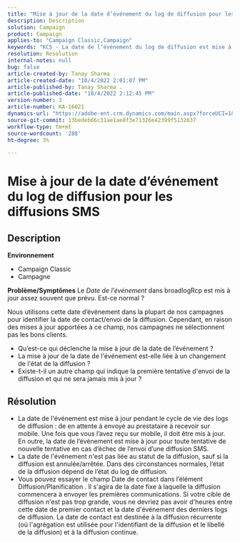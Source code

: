 ```yaml
---
title: "Mise à jour de la date d’événement du log de diffusion pour les diffusions SMS"
description: Description
solution: Campaign
product: Campaign
applies-to: "Campaign Classic,Campaign"
keywords: "KCS - La date de l’événement du log de diffusion est mise à jour pour les diffusions SMS."
resolution: Resolution
internal-notes: null
bug: false
article-created-by: Tanay Sharma .
article-created-date: "10/4/2022 2:01:07 PM"
article-published-by: Tanay Sharma .
article-published-date: "10/4/2022 2:12:45 PM"
version-number: 3
article-number: KA-16021
dynamics-url: "https://adobe-ent.crm.dynamics.com/main.aspx?forceUCI=1&pagetype=entityrecord&etn=knowledgearticle&id=35c58ef9-ec43-ed11-bba2-0022480868ff"
source-git-commit: 13bedeb66c31ae1ae8f3e71326e42399f5132637
workflow-type: tm+mt
source-wordcount: '288'
ht-degree: 3%

---
```


# Mise à jour de la date d’événement du log de diffusion pour les diffusions SMS

## Description

<b>Environnement</b>
- Campaign Classic
- Campagne

<b>Problème/Symptômes</b>
Le *Date de l’événement* dans broadlogRcp est mis à jour assez souvent que prévu. Est-ce normal ?

Nous utilisons cette date d’événement dans la plupart de nos campagnes pour identifier la date de contact/envoi de la diffusion. Cependant, en raison des mises à jour apportées à ce champ, nos campagnes ne sélectionnent pas les bons clients.

- Qu’est-ce qui déclenche la mise à jour de la date de l’événement ?
- La mise à jour de la date de l&#39;événement est-elle liée à un changement de l&#39;état de la diffusion ?
- Existe-t-il un autre champ qui indique la première tentative d&#39;envoi de la diffusion et qui ne sera jamais mis à jour ?





## Résolution


- La date de l&#39;événement est mise à jour pendant le cycle de vie des logs de diffusion : de en attente à envoyé au prestataire à recevoir sur mobile. Une fois que vous l’avez reçu sur mobile, il doit être mis à jour. En outre, la date de l’événement est mise à jour pour toute tentative de nouvelle tentative en cas d’échec de l’envoi d’une diffusion SMS.
- La date de l&#39;événement n&#39;est pas liée au statut de la diffusion, sauf si la diffusion est annulée/arrêtée. Dans des circonstances normales, l’état de la diffusion dépend de l’état du log de diffusion.
- Vous pouvez essayer le champ Date de contact dans l’élément Diffusion/Planification . Il s&#39;agira de la date fixe à laquelle la diffusion commencera à envoyer les premières communications. Si votre cible de diffusion n&#39;est pas trop grande, vous ne devriez pas avoir d&#39;heures entre cette date de premier contact et la date d&#39;événement des derniers logs de diffusion. La date de contact est destinée à la diffusion récurrente (où l&#39;agrégation est utilisée pour l&#39;identifiant de la diffusion et le libellé de la diffusion) et à la diffusion continue.

